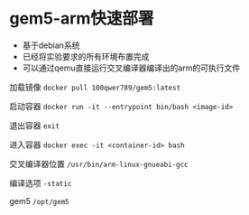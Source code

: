 # gem5-arm快速部署

- 基于debian系统
- 已经将实验要求的所有环境布置完成
- 可以通过qemu直接运行交叉编译器编译出的arm的可执行文件

加载镜像
`docker pull 100qwer789/gem5:latest`

启动容器
`docker run -it --entrypoint bin/bash <image-id>`

退出容器
`exit`

进入容器
`docker exec -it <container-id> bash`

交叉编译器位置
`/usr/bin/arm-linux-gnueabi-gcc`

编译选项
`-static`

gem5
`/opt/gem5`
